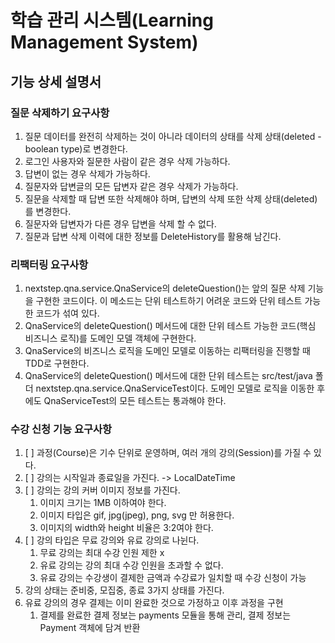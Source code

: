 # 학습 관리 시스템(Learning Management System)


## 기능 상세 설명서
### 질문 삭제하기 요구사항
1. 질문 데이터를 완전히 삭제하는 것이 아니라 데이터의 상태를 삭제 상태(deleted - boolean type)로 변경한다.
2. 로그인 사용자와 질문한 사람이 같은 경우 삭제 가능하다.
3. 답변이 없는 경우 삭제가 가능하다.
4. 질문자와 답변글의 모든 답변자 같은 경우 삭제가 가능하다.
5. 질문을 삭제할 때 답변 또한 삭제해야 하며, 답변의 삭제 또한 삭제 상태(deleted)를 변경한다.
6. 질문자와 답변자가 다른 경우 답변을 삭제 할 수 없다.
7. 질문과 답변 삭제 이력에 대한 정보를 DeleteHistory를 활용해 남긴다.

### 리팩터링 요구사항
1. nextstep.qna.service.QnaService의 deleteQuestion()는 앞의 질문 삭제 기능을 구현한 코드이다. 이 메소드는 단위 테스트하기 어려운 코드와 단위 테스트 가능한 코드가 섞여 있다.
2. QnaService의 deleteQuestion() 메서드에 대한 단위 테스트 가능한 코드(핵심 비즈니스 로직)를 도메인 모델 객체에 구현한다.
3. QnaService의 비즈니스 로직을 도메인 모델로 이동하는 리팩터링을 진행할 때 TDD로 구현한다.
4. QnaService의 deleteQuestion() 메서드에 대한 단위 테스트는 src/test/java 폴더 nextstep.qna.service.QnaServiceTest이다. 도메인 모델로 로직을 이동한 후에도 QnaServiceTest의 모든 테스트는 통과해야 한다. 


### 수강 신청 기능 요구사항

1. [ ] 과정(Course)은 기수 단위로 운영하며, 여러 개의 강의(Session)를 가질 수 있다.
2. [ ] 강의는 시작일과 종료일을 가진다. -> LocalDateTime
3. [ ] 강의는 강의 커버 이미지 정보를 가진다. 
   1. 이미지 크기는 1MB 이하여야 한다.
   2. 이미지 타입은 gif, jpg(jpeg), png, svg 만 허용한다. 
   3. 이미지의 width와 height 비율은 3:2여야 한다. 
4. [ ] 강의 타입은 무료 강의와 유료 강의로 나뉜다.
   1. 무료 강의는 최대 수강 인원 제한 x
   2. 유료 강의는 강의 최대 수강 인원을 초과할 수 없다.
   3. 유료 강의는 수강생이 결제한 금액과 수강료가 일치할 때 수강 신청이 가능
5. 강의 상태는 준비중, 모집중, 종료 3가지 상태를 가진다.
6. 유료 강의의 경우 결제는 이미 완료한 것으로 가정하고 이후 과정을 구현
   1. 결제를 완료한 결제 정보는 payments 모듈을 통해 관리, 결제 정보는 Payment 객체에 담겨 반환